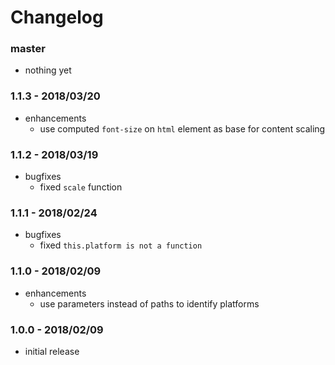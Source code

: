 # Changelog

### master

* nothing yet

### 1.1.3 - 2018/03/20

* enhancements
    * use computed `font-size` on `html` element as base for content scaling

### 1.1.2 - 2018/03/19

* bugfixes
    * fixed `scale` function

### 1.1.1 - 2018/02/24

* bugfixes
    * fixed `this.platform is not a function`

### 1.1.0 - 2018/02/09

* enhancements
    * use parameters instead of paths to identify platforms

### 1.0.0 - 2018/02/09

* initial release
